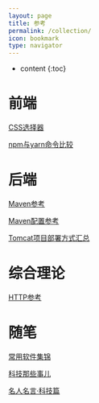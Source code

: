 ```yaml
---
layout: page
title: 参考
permalink: /collection/
icon: bookmark
type: navigator
---
```


* content
{:toc}

# 前端

[CSS选择器]({{site.url}}/page/css-selector-reference)

[npm与yarn命令比较]({{site.url}}/page/npm-vs-yarn)

# 后端

[Maven参考]({{site.url}}/page/maven-reference)

[Maven配置参考]({{site.url}}/page/maven-settings-reference)

[Tomcat项目部署方式汇总]({{site.url}}/page/tomcat-deployment-reference)

# 综合理论

[HTTP参考]({{site.url}}/page/http-reference)

# 随笔

[常用软件集锦]({{site.url}}/page/software)

[科技那些事儿]({{site.url}}/page/something-about-technology)

[名人名言·科技篇]({{site.url}}/page/famous-quotes)

